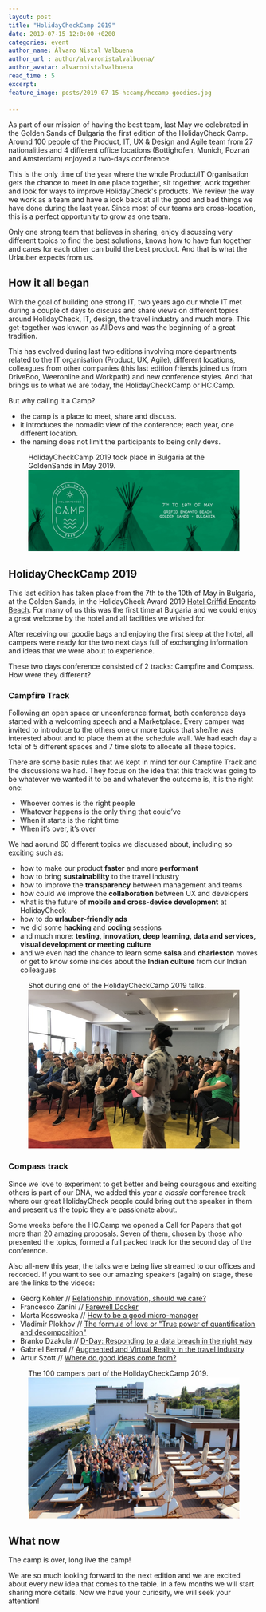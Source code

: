 ```yaml
---
layout: post
title: "HolidayCheckCamp 2019"
date: 2019-07-15 12:0:00 +0200
categories: event
author_name: Álvaro Nistal Valbuena
author_url : author/alvaronistalvalbuena/
author_avatar: alvaronistalvalbuena
read_time : 5
excerpt: 
feature_image: posts/2019-07-15-hccamp/hccamp-goodies.jpg

---
```


As part of our mission of having the best team, last May we celebrated in the Golden Sands of Bulgaria the first edition of the HolidayCheck Camp. Around 100 people of the Product, IT, UX & Design and Agile team from 27 nationalities and 4 different office locations (Bottighofen, Munich, Poznań and Amsterdam) enjoyed a two-days conference. 

This is the only time of the year where the whole Product/IT Organisation gets the chance to meet in one place together, sit together, work together and look for ways to improve HolidayCheck's products. We review the way we work as a team and have a look back at all the good and bad things we have done during the last year. Since most of our teams are cross-location, this is a perfect opportunity to grow as one team. 

Only one strong team that believes in sharing, enjoy discussing very different topics to find the best solutions, knows how to have fun together and cares for each other can build the best product. And that is what the Urlauber expects from us. 

## How it all began

With the goal of building one strong IT, two years ago our whole IT met during a couple of days to discuss and share views on different topics around HolidayCheck, IT, design, the travel industry and much more. This get-together was knwon as AllDevs and was the beginning of a great tradition.

This has evolved during last two editions involving more departments related to the IT organisation (Product, UX, Agile), different locations, colleagues from other companies (this last edition friends joined us from DriveBoo, Weeronline and Workpath) and new conference styles. And that brings us to what we are today, the HolidayCheckCamp or HC.Camp.

But why calling it a Camp?

- the camp is a place to meet, share and discuss.
- it introduces the nomadic view of the conference; each year, one different location.
- the naming does not limit the participants to being only devs.

<figure>
    <figcaption>HolidayCheckCamp 2019 took place in Bulgaria at the GoldenSands in May 2019.</figcaption>
    <img src="/img/posts/2019-07-15-hccamp/header.jpg" alt="HolidayCheckCamp 2019" />
</figure>

## HolidayCheckCamp 2019

This last edition has taken place from the 7th to the 10th of May in Bulgaria, at the Golden Sands, in the HolidayCheck Award 2019 [Hotel Griffid Encanto Beach](https://www.holidaycheck.de/hi/grifid-encanto-beach/22201c5d-e735-3966-803a-b44572669ffa). For many of us this was the first time at Bulgaria and we could enjoy a great welcome by the hotel and all facilities we wished for.

After receiving our goodie bags and enjoying the first sleep at the hotel, all campers were ready for the two next days full of exchanging information and ideas that we were about to experience.

These two days conference consisted of 2 tracks: Campfire and Compass. How were they different?

### Campfire Track

Following an open space or unconference format, both conference days started with a welcoming speech and a Marketplace. Every camper was invited to introduce to the others one or more topics that she/he was interested about and to place them at the schedule wall. We had each day a total of 5 different spaces and 7 time slots to allocate all these topics.

There are some basic rules that we kept in mind for our Campfire Track and the discussions we had. They focus on the idea that this track was going to be whatever we wanted it to be and whatever the outcome is, it is the right one:

- Whoever comes is the right people
- Whatever happens is the only thing that could’ve 
- When it starts is the right time
- When it’s over, it’s over 

We had aorund 60 different topics we discussed about, including so exciting such as:

- how to make our product **faster** and more **performant**
- how to bring **sustainability** to the travel industry
- how to improve the **transparency** between management and teams
- how could we improve the **collaboration** between UX and developers
- what is the future of **mobile and cross-device development** at HolidayCheck
- how to do **urlauber-friendly ads**
- we did some **hacking** and **coding** sessions
- and much more: **testing, innovation, deep learning, data and services, visual development or meeting culture**
- and we even had the chance to learn some **salsa** and **charleston** moves or get to know some insides about the **Indian culture** from our Indian colleagues

<figure>
    <figcaption>Shot during one of the HolidayCheckCamp 2019 talks.</figcaption>
    <img src="/img/posts/2019-07-15-hccamp/hccamp-talk.jpg" alt="HolidayCheckCamp 2019" />
</figure>

### Compass track

Since we love to experiment to get better and being couragous and exciting others is part of our DNA, we added this year a *classic* conference track where our great HolidayCheck people could bring out the speaker in them and present us the topic they are passionate about. 

Some weeks before the HC.Camp we opened a Call for Papers that got more than 20 amazing proposals. Seven of them, chosen by those who presented the topics, formed a full packed track for the second day of the conference. 

Also all-new this year, the talks were being live streamed to our offices and recorded. If you want to see our amazing speakers (again) on stage, these are the links to the videos:

- Georg Köhler // [Relationship innovation, should we care?](https://youtu.be/--Ct4qdShM4)
- Francesco Zanini // [Farewell Docker](https://youtu.be/x-SccVIlbl0)
- Marta Kosswoska // [How to be a good micro-manager](https://youtu.be/8-MovYbK3Hg)
- Vladimir Plokhov // [The formula of love or "True power of quantification and decomposition"](https://youtu.be/q1zKaSfera0)
- Branko Dzakula // [D-Day: Responding to a data breach in the right way](https://youtu.be/Hm6RKZiNJmA)
- Gabriel Bernal // [Augmented and Virtual Reality in the travel industry](https://youtu.be/6ptXi3Pu3aY)
- Artur Szott // [Where do good ideas come from?](https://youtu.be/A0exESwnC7Q)

<figure>
    <figcaption>The 100 campers part of the HolidayCheckCamp 2019.</figcaption>
    <img src="/img/posts/2019-07-15-hccamp/hccamp-all.jpg" alt="HolidayCheckCamp 2019" />
</figure>

## What now

The camp is over, long live the camp! 

We are so much looking forward to the next edition and we are excited about every new idea that comes to the table. In a few months we will start sharing more details. Now we have your curiosity, we will seek your attention!
